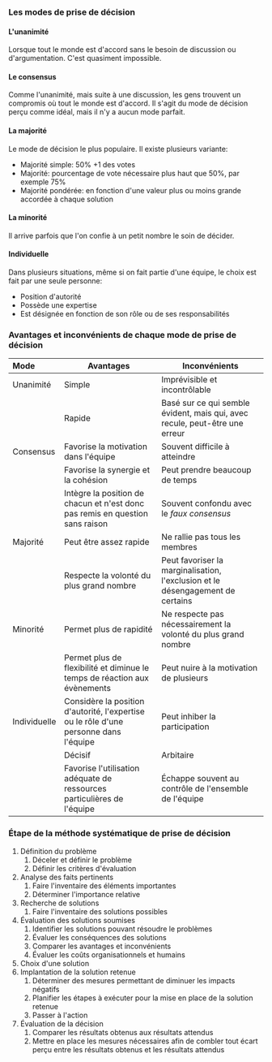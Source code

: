 ### Les modes de prise de décision
#### L'unanimité
Lorsque tout le monde est d'accord sans le besoin de discussion ou d'argumentation. C'est quasiment impossible.
#### Le consensus
Comme l'unanimité, mais suite à une discussion, les gens trouvent un compromis où tout le monde est d'accord. Il s'agit du mode de décision perçu comme idéal, mais il n'y a aucun mode parfait. 
#### La majorité
Le mode de décision le plus populaire. Il existe plusieurs variante:
- Majorité simple: 50% +1 des votes
- Majorité: pourcentage de vote nécessaire plus haut que 50%, par exemple 75%
- Majorité pondérée: en fonction d'une valeur plus ou  moins grande accordée à chaque solution
#### La minorité
Il arrive parfois que l'on confie à un petit nombre le soin de décider.
#### Individuelle
Dans plusieurs situations, même si on fait partie d'une équipe, le choix est fait par une seule personne:
- Position d'autorité
- Possède une expertise
- Est désignée en fonction de son rôle ou de ses responsabilités
### Avantages et inconvénients de chaque mode de prise de décision

| Mode         | Avantages                                                                             | Inconvénients                                                                  |
| :----------- | ------------------------------------------------------------------------------------- | ------------------------------------------------------------------------------ |
| Unanimité    | Simple                                                                                | Imprévisible et incontrôlable                                                  |
|              | Rapide                                                                                | Basé sur ce qui semble évident, mais qui, avec recule, peut-être une erreur    |
| Consensus    | Favorise la motivation dans l'équipe                                                  | Souvent difficile à atteindre                                                  |
|              | Favorise la synergie et la cohésion                                                   | Peut prendre beaucoup de temps                                                 |
|              | Intègre la position de chacun et n'est donc pas remis en question sans raison         | Souvent confondu avec le *faux consensus*                                      |
| Majorité     | Peut être assez rapide                                                                | Ne rallie pas tous les membres                                                 |
|              | Respecte la volonté du plus grand nombre                                              | Peut favoriser la marginalisation, l'exclusion et le désengagement de certains |
| Minorité     | Permet plus de rapidité                                                               | Ne respecte pas nécessairement la volonté du plus grand nombre                 |
|              | Permet plus de flexibilité et diminue le temps de réaction aux évènements             | Peut nuire à la motivation de plusieurs                                        |
| Individuelle | Considère la position d'autorité, l'expertise ou le rôle d'une personne dans l'équipe | Peut inhiber la participation                                                  |
|              | Décisif                                                                               | Arbitaire                                                                      |
|              | Favorise l'utilisation adéquate de ressources particulières de l'équipe               | Échappe souvent au contrôle de l'ensemble de l'équipe                          |
### Étape de la méthode systématique de prise de décision
1. Définition du problème
	1. Déceler et définir le problème
	2. Définir les critères d'évaluation
2. Analyse des faits pertinents
	1. Faire l'inventaire des éléments importantes
	2. Déterminer l'importance relative
3. Recherche de solutions
	1. Faire l'inventaire des solutions possibles
4. Évaluation des solutions soumises
	1. Identifier les solutions pouvant résoudre le problèmes
	2. Évaluer les conséquences des solutions
	3. Comparer les avantages et inconvénients
	4. Évaluer les coûts organisationnels et humains
5. Choix d'une solution
6. Implantation de la solution retenue
	1. Déterminer des mesures permettant de diminuer les impacts négatifs
	2. Planifier les étapes à exécuter pour la mise en place de la solution retenue
	3. Passer à l'action
7. Évaluation de la décision
	1. Comparer les résultats obtenus aux résultats attendus
	2. Mettre en place les mesures nécessaires afin de combler tout écart perçu entre les résultats obtenus et les résultats attendus